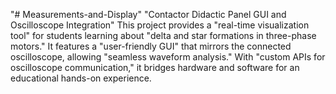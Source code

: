 "# Measurements-and-Display" 
"Contactor Didactic Panel GUI and Oscilloscope Integration"
This project provides a "real-time visualization tool" for students learning about "delta and star formations in three-phase motors." It features a "user-friendly GUI" that mirrors the connected oscilloscope, allowing "seamless waveform analysis." With "custom APIs for oscilloscope communication," it bridges hardware and software for an educational hands-on experience.
